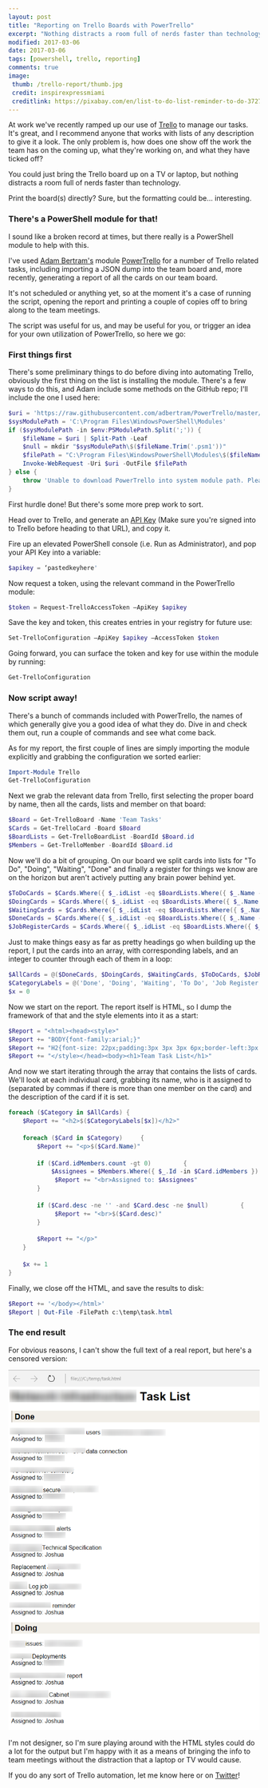 ```yaml
---
layout: post
title: "Reporting on Trello Boards with PowerTrello"
excerpt: "Nothing distracts a room full of nerds faster than technology."
modified: 2017-03-06
date: 2017-03-06
tags: [powershell, trello, reporting]
comments: true
image:
 thumb: /trello-report/thumb.jpg
 credit: inspirexpressmiami
 creditlink: https://pixabay.com/en/list-to-do-list-reminder-to-do-372766/
---
```


At work we've recently ramped up our use of [Trello](https://trello.com/) to
manage our tasks. It's great, and I recommend anyone that works with lists of
any description to give it a look. The only problem is, how does one show off
the work the team has on the coming up, what they're working on, and what they
have ticked off?

You could just bring the Trello board up on a TV or laptop, but nothing
distracts a room full of nerds faster than technology.

Print the board(s) directly? Sure, but the formatting could be… interesting.

### There's a PowerShell module for that!

I sound like a broken record at times, but there really is a PowerShell module
to help with this.

I've used [Adam Bertram's](https://twitter.com/adbertram) module
[PowerTrello](https://github.com/adbertram/PowerTrello) for a number of Trello
related tasks, including importing a JSON dump into the team board and, more
recently, generating a report of all the cards on our team board.

It's not scheduled or anything yet, so at the moment it's a case of running the
script, opening the report and printing a couple of copies off to bring along to
the team meetings.

The script was useful for us, and may be useful for you, or trigger an idea for
your own utilization of PowerTrello, so here we go:

### First things first

There's some preliminary things to do before diving into automating Trello,
obviously the first thing on the list is installing the module. There's a few
ways to do this, and Adam include some methods on the GitHub repo; I'll include
the one I used here:

```powershell
$uri = 'https://raw.githubusercontent.com/adbertram/PowerTrello/master/Trello.psm1'
$sysModulePath = 'C:\Program Files\WindowsPowerShell\Modules'
if ($sysModulePath -in $env:PSModulePath.Split(';')) {
    $fileName = $uri | Split-Path -Leaf
    $null = mkdir "$sysModulePath\$($fileName.Trim('.psm1'))"
    $filePath = "C:\Program Files\WindowsPowerShell\Modules\$($fileName.Trim('.psm1'))\$($uri | Split-Path -Leaf)"
    Invoke-WebRequest -Uri $uri -OutFile $filePath
} else {
    throw 'Unable to download PowerTrello into system module path. Please put it there manually.'
}
```

First hurdle done! But there's some more prep work to sort.

Head over to Trello, and generate an [API Key](https://trello.com/app-key) (Make
sure you're signed into to Trello before heading to that URL), and copy it.

Fire up an elevated PowerShell console (i.e. Run as Administrator), and pop your
API Key into a variable:

```powershell
$apikey = ‘pastedkeyhere'
```

Now request a token, using the relevant command in the PowerTrello module:

```powershell
$token = Request-TrelloAccessToken –ApiKey $apikey
```

Save the key and token, this creates entries in your registry for future use:

```powershell
Set-TrelloConfiguration –ApiKey $apikey –AccessToken $token
```

Going forward, you can surface the token and key for use within the module by
running:

```powershell
Get-TrelloConfiguration
```

### Now script away!

There's a bunch of commands included with PowerTrello, the names of which
generally give you a good idea of what they do. Dive in and check them out, run
a couple of commands and see what come back.

As for my report, the first couple of lines are simply importing the module
explicitly and grabbing the configuration we sorted earlier:

```powershell
Import-Module Trello
Get-TrelloConfiguration
```

Next we grab the relevant data from Trello, first selecting the proper board by
name, then all the cards, lists and member on that board:

```powershell
$Board = Get-TrelloBoard -Name 'Team Tasks'
$Cards = Get-TrelloCard -Board $Board
$BoardLists = Get-TrelloBoardList -BoardId $Board.id
$Members = Get-TrelloMember -BoardId $Board.id
```

Now we'll do a bit of grouping. On our board we split cards into lists for "To
Do", "Doing", "Waiting", "Done" and finally a register for things we know are on
the horizon but aren't actively putting any brain power behind yet.

```powershell
$ToDoCards = $Cards.Where({ $_.idList -eq $BoardLists.Where({ $_.Name -eq 'To Do' }).id })
$DoingCards = $Cards.Where({ $_.idList -eq $BoardLists.Where({ $_.Name -eq 'Doing' }).id })
$WaitingCards = $Cards.Where({ $_.idList -eq $BoardLists.Where({ $_.Name -eq 'Waiting' }).id })
$DoneCards = $Cards.Where({ $_.idList -eq $BoardLists.Where({ $_.Name -eq 'Done' }).id })
$JobRegisterCards = $Cards.Where({ $_.idList -eq $BoardLists.Where({ $_.Name -eq 'Job Register' }).id })
```

Just to make things easy as far as pretty headings go when building up the
report, I put the cards into an array, with corresponding labels, and an integer
to counter through each of them in a loop:

```powershell
$AllCards = @($DoneCards, $DoingCards, $WaitingCards, $ToDoCards, $JobRegisterCards)
$CategoryLabels = @('Done', 'Doing', 'Waiting', 'To Do', 'Job Register')
$x = 0
```

Now we start on the report. The report itself is HTML, so I dump the framework
of that and the style elements into it as a start:

```powershell
$Report = "<html><head><style>"
$Report += "BODY{font-family:arial;}"
$Report += "H2{font-size: 22px;padding:3px 3px 3px 6px;border-left:3px solid #c6c1b8;background:#f2efe9;display:block;}"
$Report += "</style></head><body><h1>Team Task List</h1>"
```

And now we start iterating through the array that contains the lists of cards.
We'll look at each individual card, grabbing its name, who is it assigned to
(separated by commas if there is more than one member on the card) and the
description of the card if it is set.

```powershell
foreach ($Category in $AllCards) {
    $Report += "<h2>$($CategoryLabels[$x])</h2>"

    foreach ($Card in $Category)     {
        $Report += "<p>$($Card.Name)"
    
        if ($Card.idMembers.count -gt 0)         {
            $Assignees = $Members.Where({ $_.Id -in $Card.idMembers }).fullName.foreach({ $_.Split(' ')[0] }) -join ', '
             $Report += "<br>Assigned to: $Assignees"
        }
    
        if ($Card.desc -ne '' -and $Card.desc -ne $null)         {
             $Report += "<br>$($Card.desc)"
        }
    
        $Report += "</p>"
    }

    $x += 1
}
```

Finally, we close off the HTML, and save the results to disk:

```powershell
$Report += '</body></html>'
$Report | Out-File -FilePath c:\temp\task.html
```

### The end result

For obvious reasons, I can't show the full text of a real report, but here's a
censored version:

[![Report output](/images/trello-report/report.png)](/images/trello-report/report.png)

I'm not designer, so I'm sure playing around with the HTML styles could do a lot
for the output but I'm happy with it as a means of bringing the info to team
meetings without the distraction that a laptop or TV would cause.

If you do any sort of Trello automation, let me know here or on
[Twitter](https://twitter.com/WindosNZ)!

